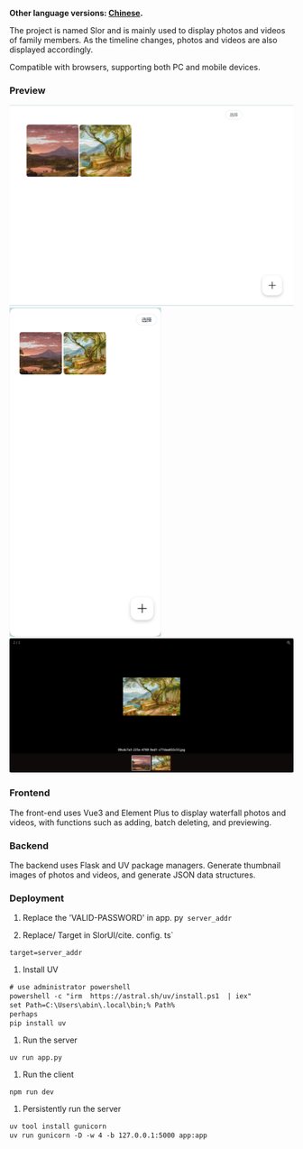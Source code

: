 
**Other language versions: [Chinese](README_EN.md).**

The project is named Slor and is mainly used to display photos and videos of family members. As the timeline changes, photos and videos are also displayed accordingly.

Compatible with browsers, supporting both PC and mobile devices.

### Preview

![Preview1](./previews/1.jpg)
![Preview2](./previews/2.jpg)
![Preview3](./previews/3.jpg)

### Frontend
    
The front-end uses Vue3 and Element Plus to display waterfall photos and videos, with functions such as adding, batch deleting, and previewing.

### Backend

The backend uses Flask and UV package managers. Generate thumbnail images of photos and videos, and generate JSON data structures.


### Deployment
1. Replace the 'VALID-PASSWORD' in app. py` server_addr`

1. Replace/ Target in SlorUI/cite. config. ts`
```
target=server_addr
```

1. Install UV
```
# use administrator powershell
powershell -c "irm  https://astral.sh/uv/install.ps1  | iex"
set Path=C:\Users\abin\.local\bin;% Path%
perhaps
pip install uv
```
1. Run the server
```
uv run app.py
```
1. Run the client
```
npm run dev
```

1. Persistently run the server
```
uv tool install gunicorn
uv run gunicorn -D -w 4 -b 127.0.0.1:5000 app:app
```
